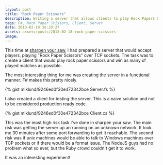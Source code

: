 ```yaml
---
layout: post
title: "Rock Paper Scissors"
description: Writing a server that allows clients to play Rock Papers Scissors.
tags: F#, Rock Paper Scissors, Client, Server
date: 2013-02-18 16:20:27
assets: assets/posts/2013-02-18-rock-paper-scissors
image: 
---
```


This time at [sharpen your saw](http://sys5.litemedia.se), I had prepared a server that would accept players, playing "Rock Paper Scissors" over TCP sockets. The task was to create a client that would play rock paper scissors and win as many of played matches as possible.

The most interesting thing for me was creating the server in a functional manner. F# makes this pretty nicely.

{% gist miklund/9246ed0f30e472342bce Server.fs %}

I also created a client for testing the server. This is a naive solution and not to be considered production ready code.

{% gist miklund/9246ed0f30e472342bce Client.cs %}

This was the most high risk task I've done in sharpen your saw. The main risk was getting the server up an running on an unknown network. It took me 30 minutes after some port forwarding to get it reachable. The second risk was if unix machines would be able to talk to Windows machines over TCP sockets or if there would be a format issue. The NodeJS guys had no problem what so ever, but the Ruby crowd couldn't get it to work.

It was an interesting experiment!
